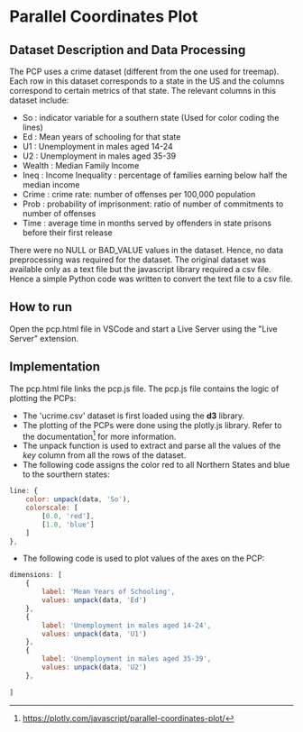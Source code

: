 # Parallel Coordinates Plot

## Dataset Description and Data Processing

The PCP uses a crime dataset (different from the one used for treemap). Each row in this dataset corresponds to a state in the US and the columns correspond to certain metrics of that state. The relevant columns in this dataset include:

- So : indicator variable for a southern state (Used for color coding the lines)
- Ed : Mean years of schooling for that state
- U1 : Unemployment in males aged 14-24
- U2 : Unemployment in males aged 35-39
- Wealth : Median Family Income
- Ineq : Income Inequality : percentage of families earning below half the median income
- Crime : crime rate: number of offenses per 100,000 population 
- Prob : probability of imprisonment: ratio of number of commitments to number of offenses
- Time : average time in months served by offenders in state prisons before their first release

There were no NULL or BAD_VALUE values in the dataset. Hence, no data preprocessing was required for the dataset. The original dataset was available only as a text file but the javascript library required a csv file. Hence a simple Python code was written to convert the text file to a csv file.

## How to run

Open the pcp.html file in VSCode and start a Live Server using the "Live Server" extension.

## Implementation

The pcp.html file links the pcp.js file. The pcp.js file contains the logic of plotting the PCPs:

- The 'ucrime.csv' dataset is first loaded using the **d3** library.
- The plotting of the PCPs were done using the plotly.js library. Refer to the documentation[^1] for more information.
- The unpack function is used to extract and parse all the values of the *key* column from all the rows of the dataset. 
- The following code assigns the color red to all Northern States and blue to the sourthern states:
```js
line: {
    color: unpack(data, 'So'),
    colorscale: [
        [0.0, 'red'],
        [1.0, 'blue']
    ]
},
```
- The following code is used to plot values of the axes on the PCP:

```js
dimensions: [
    {
        label: 'Mean Years of Schooling',
        values: unpack(data, 'Ed')
    },
    {
        label: 'Unemployment in males aged 14-24',
        values: unpack(data, 'U1')
    }, 
    {
        label: 'Unemployment in males aged 35-39',
        values: unpack(data, 'U2')
    },
    
]
```

[^1]: https://plotly.com/javascript/parallel-coordinates-plot/
